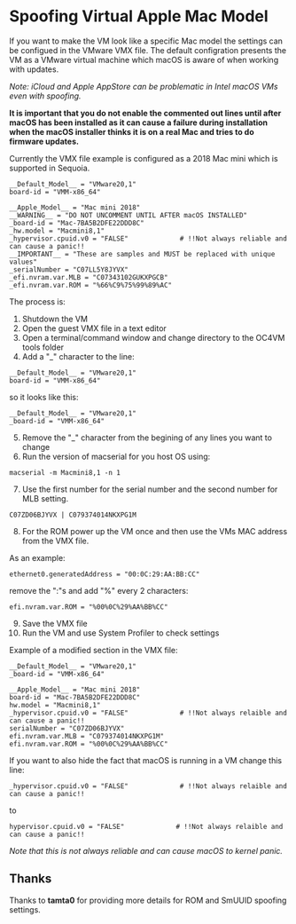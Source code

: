 # Spoofing Virtual Apple Mac Model

If you want to make the VM look like a specific Mac model the settings can be configued in the
VMware VMX file. The default configration presents the VM as a VMware virtual machine which macOS
is aware of when working with updates.

*Note: iCloud and Apple AppStore can be problematic in Intel macOS VMs even with spoofing.*

**It is important that you do not enable the commented out lines until after macOS has been installed as
it can cause a failure during installation when the macOS installer thinks it is on a real Mac and
tries to do firmware updates.**

Currently the VMX file example is configured as a 2018 Mac mini which is supported in Sequoia.

```
__Default_Model__ = "VMware20,1"
board-id = "VMM-x86_64"

__Apple_Model__ = "Mac mini 2018"
__WARNING__ = "DO NOT UNCOMMENT UNTIL AFTER macOS INSTALLED"
_board-id = "Mac-7BA5B2DFE22DDD8C"
_hw.model = "Macmini8,1"
_hypervisor.cpuid.v0 = "FALSE"             # !!Not always reliable and can cause a panic!!
__IMPORTANT__ = "These are samples and MUST be replaced with unique values"
_serialNumber = "C07LL5Y8JYVX"
_efi.nvram.var.MLB = "C07343102GUKXPGCB"
_efi.nvram.var.ROM = "%66%C9%75%99%89%AC"
```

The process is:

1. Shutdown the VM
2. Open the guest VMX file in a text editor
3. Open a terminal/command window and change directory to the OC4VM tools folder
4. Add a "_" character to the line:

```
__Default_Model__ = "VMware20,1"
board-id = "VMM-x86_64"

```

so it looks like this:

```
__Default_Model__ = "VMware20,1"
_board-id = "VMM-x86_64"

```

5. Remove the "_" character from the begining of any lines you want to change
6. Run the version of macserial for you host OS using:

```
macserial -m Macmini8,1 -n 1
```

7. Use the first number for the serial number and the second number for MLB setting.

```
C07ZD06BJYVX | C079374014NKXPG1M
```

8. For the ROM power up the VM once and then use the VMs MAC address from the VMX file.

As an example:

```
ethernet0.generatedAddress = "00:0C:29:AA:BB:CC"
```

remove the ":"s and add "%" every 2 characters:

```
efi.nvram.var.ROM = "%00%0C%29%AA%BB%CC"
```

9. Save the VMX file
10. Run the VM and use System Profiler to check settings

Example of a modified section in the VMX file:

```
__Default_Model__ = "VMware20,1"
_board-id = "VMM-x86_64"

__Apple_Model__ = "Mac mini 2018"
board-id = "Mac-7BA5B2DFE22DDD8C"
hw.model = "Macmini8,1"
_hypervisor.cpuid.v0 = "FALSE"             # !!Not always relaible and can cause a panic!!
serialNumber = "C07ZD06BJYVX"
efi.nvram.var.MLB = "C079374014NKXPG1M"
efi.nvram.var.ROM = "%00%0C%29%AA%BB%CC"
```

If you want to also hide the fact that macOS is running in a VM change this line:

```
_hypervisor.cpuid.v0 = "FALSE"             # !!Not always relaible and can cause a panic!!
```

to

```
hypervisor.cpuid.v0 = "FALSE"             # !!Not always relaible and can cause a panic!!
```

*Note that this is not always reliable and can cause macOS to kernel panic.*

## **Thanks**

Thanks to **tamta0** for providing more details for ROM and SmUUID spoofing settings.

